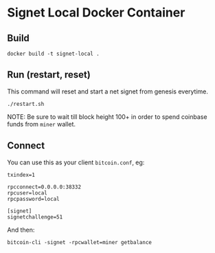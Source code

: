 # Signet Local Docker Container

## Build
```
docker build -t signet-local .
```

## Run (restart, reset)
This command will reset and start a net signet from genesis everytime.
```
./restart.sh
```
NOTE: Be sure to wait till block height 100+ in order to spend coinbase funds from `miner` wallet.

## Connect

You can use this as your client `bitcoin.conf`, eg:
```
txindex=1

rpcconnect=0.0.0.0:38332
rpcuser=local
rpcpassword=local

[signet]
signetchallenge=51
```
And then:
```
bitcoin-cli -signet -rpcwallet=miner getbalance
```
